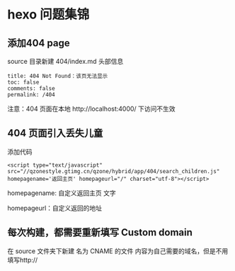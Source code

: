 # hexo 问题集锦
## 添加404 page
source 目录新建 404/index.md
头部信息

```
title: 404 Not Found：该页无法显示
toc: false
comments: false
permalink: /404
```
注意：404 页面在本地 http://localhost:4000/ 下访问不生效
## 404 页面引入丢失儿童

添加代码

`<script type="text/javascript" src="//qzonestyle.gtimg.cn/qzone/hybrid/app/404/search_children.js" homepagename='返回主页' homepageurl="/" charset="utf-8"></script>
`

homepagename: 自定义返回主页 文字

homepageurl：自定义返回的地址

## 每次构建，都需要重新填写 Custom domain
在 source 文件夹下新建 名为 CNAME 的文件
内容为自己需要的域名，但是不用填写http://
